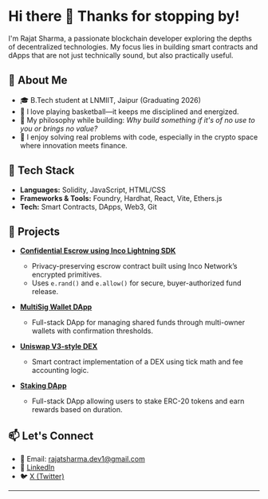 # Hi there 👋 Thanks for stopping by!

I'm Rajat Sharma, a passionate blockchain developer exploring the depths of decentralized technologies. My focus lies in building smart contracts and dApps that are not just technically sound, but also practically useful.

## 🧠 About Me

- 🎓 B.Tech student at LNMIIT, Jaipur (Graduating 2026)
- 🏀 I love playing basketball—it keeps me disciplined and energized.
- 🧩 My philosophy while building: *Why build something if it's of no use to you or brings no value?*
- 💭 I enjoy solving real problems with code, especially in the crypto space where innovation meets finance.

## 🔧 Tech Stack

- **Languages:** Solidity, JavaScript, HTML/CSS
- **Frameworks & Tools:** Foundry, Hardhat, React, Vite, Ethers.js
- **Tech:** Smart Contracts, DApps, Web3, Git

## 🚀 Projects

- [**Confidential Escrow using Inco Lightning SDK**](https://github.com/rajat-sharma-Dev/ConfidentialEscrow)
  - Privacy-preserving escrow contract built using Inco Network’s encrypted primitives.
  - Uses `e.rand()` and `e.allow()` for secure, buyer-authorized fund release.
  
- [**MultiSig Wallet DApp**](https://github.com/rajat-sharma-Dev/MultiSigWallet-Dapp)
  - Full-stack DApp for managing shared funds through multi-owner wallets with confirmation thresholds.

- [**Uniswap V3-style DEX**](https://github.com/rajat-sharma-Dev/DEX-DAPP)
  - Smart contract implementation of a DEX using tick math and fee accounting logic.

- [**Staking DApp**](https://github.com/rajat-sharma-Dev/Staking-Dapp)
  - Full-stack DApp allowing users to stake ERC-20 tokens and earn rewards based on duration.

## 📫 Let's Connect

- 📧 Email: [rajatsharma.dev1@gmail.com](mailto:rajatsharma.dev1@gmail.com)
- 💼 [LinkedIn]([https://www.linkedin.com/in/rajat-sharma-25659b257/](https://www.linkedin.com/in/rajat-sharma-25659b257/))
- 🐦 [X (Twitter)]([https://x.com/rajatsharma_dev](https://x.com/Rajat_shrma_))

---

